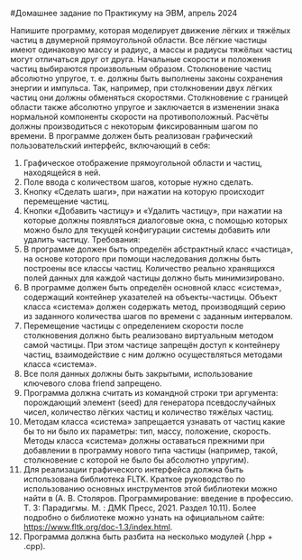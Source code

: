 #Домашнее задание по Практикуму на ЭВМ, апрель 2024

Напишите программу, которая моделирует движение лёгких и тяжёлых частиц в двумерной прямоугольной области. Все лёгкие частицы имеют одинаковую массу и радиус, а массы и радиусы тяжёлых частиц могут
отличаться друг от друга. Начальные скорости и положения частиц выбираются произвольным образом. Столкновение частиц абсолютно упругое, т. е. должны быть выполнены законы сохранения энергии и импульса. Так,
например, при столкновении двух лёгких частиц они должны обменяться скоростями. Столкновение с границей области также абсолютно упругое и заключается в изменении знака нормальной компоненты скорости на
противоположный. Расчёты должны производиться с некоторым фиксированным шагом по времени.
В программе должен быть реализован графический пользовательский интерфейс, включающий в себя:
1. Графическое отображение прямоугольной области и частиц, находящейся в ней.
2. Поле ввода с количеством шагов, которые нужно сделать.
3. Кнопку «Сделать шаги», при нажатии на которую происходит перемещение частиц.
4. Кнопки «Добавить частицу» и «Удалить частицу», при нажатии на которые должны появляться диалоговые окна, с помощью которых можно было для текущей конфигурации системы добавить или удалить
частицу.
Требования:
1. В программе должен быть определён абстрактный класс «частица», на основе которого при помощи наследования должны быть построены все классы частиц. Количество реально хранящихся полей данных
для каждой частицы должно быть минимизировано.
2. В программе должен быть определён основной класс «система», содержащий контейнер указателей на
объекты-частицы. Объект класса «система» должен содержать метод, производящий серию из заданного
количества шагов по времени с заданным интервалом.
3. Перемещение частицы с определением скорости после столкновения должно быть реализовано виртуальным методом самой частицы. При этом частице запрещён доступ к контейнеру частиц, взаимодействие с
ним должно осуществляться методами класса «система».
4. Все поля данных должны быть закрытыми, использование ключевого слова friend запрещено.
5. Программа должна считать из командной строки три аргумента: порождающий элемент (seed) для генератора псевдослучайных чисел, количество лёгких частиц и количество тяжёлых частиц.
6. Методам класса «система» запрещается узнавать от частиц какие бы то ни было их параметры: тип,
массу, положение, скорость. Методы класса «система» должны оставаться прежними при добавлении в
программу нового типа частицы (например, такой, столкновение с которой не было бы абсолютно упругим).
7. Для реализации графического интерфейса должна быть использована библиотека FLTK. Краткое руководство по использованию основных инструментов этой библиотеки можно найти в (А. В. Столяров.
Программирование: введение в профессию. Т. 3: Парадигмы. М. : ДМК Пресс, 2021. Раздел 10.11). Более
подробно о библиотеке можно узнать на официальном сайте: https://www.fltk.org/doc-1.3/index.html.
8. Программа должна быть разбита на несколько модулей (.hpp + .cpp).
